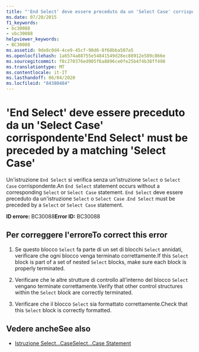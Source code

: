 ```yaml
---
title: "'End Select' deve essere preceduto da un 'Select Case' corrispondente"
ms.date: 07/20/2015
f1_keywords:
- bc30088
- vbc30088
helpviewer_keywords:
- BC30088
ms.assetid: 9de8c0d4-4ce9-45cf-98d6-8f68bba507a5
ms.openlocfilehash: 1a6574a88755e54841549d28ec88912e589c866e
ms.sourcegitcommit: f8c270376ed905f6a8896ce0fe25b4f4b38ff498
ms.translationtype: MT
ms.contentlocale: it-IT
ms.lasthandoff: 06/04/2020
ms.locfileid: "84380484"
---
```

# <a name="end-select-must-be-preceded-by-a-matching-select-case"></a><span data-ttu-id="a240b-102">'End Select' deve essere preceduto da un 'Select Case' corrispondente</span><span class="sxs-lookup"><span data-stu-id="a240b-102">'End Select' must be preceded by a matching 'Select Case'</span></span>
<span data-ttu-id="a240b-103">Un'istruzione `End Select` si verifica senza un'istruzione `Select` o `Select Case` corrispondente.</span><span class="sxs-lookup"><span data-stu-id="a240b-103">An `End Select` statement occurs without a corresponding `Select` or `Select Case` statement.</span></span> <span data-ttu-id="a240b-104">`End Select` deve essere preceduto da un'istruzione `Select` o `Select Case` .</span><span class="sxs-lookup"><span data-stu-id="a240b-104">`End Select` must be preceded by a `Select` or `Select Case` statement.</span></span>  
  
 <span data-ttu-id="a240b-105">**ID errore:** BC30088</span><span class="sxs-lookup"><span data-stu-id="a240b-105">**Error ID:** BC30088</span></span>  
  
## <a name="to-correct-this-error"></a><span data-ttu-id="a240b-106">Per correggere l'errore</span><span class="sxs-lookup"><span data-stu-id="a240b-106">To correct this error</span></span>  
  
1. <span data-ttu-id="a240b-107">Se questo blocco `Select` fa parte di un set di blocchi `Select` annidati, verificare che ogni blocco venga terminato correttamente.</span><span class="sxs-lookup"><span data-stu-id="a240b-107">If this `Select` block is part of a set of nested `Select` blocks, make sure each block is properly terminated.</span></span>  
  
2. <span data-ttu-id="a240b-108">Verificare che le altre strutture di controllo all'interno del blocco `Select` vengano terminate correttamente.</span><span class="sxs-lookup"><span data-stu-id="a240b-108">Verify that other control structures within the `Select` block are correctly terminated.</span></span>  
  
3. <span data-ttu-id="a240b-109">Verificare che il blocco `Select` sia formattato correttamente.</span><span class="sxs-lookup"><span data-stu-id="a240b-109">Check that this `Select` block is correctly formatted.</span></span>  
  
## <a name="see-also"></a><span data-ttu-id="a240b-110">Vedere anche</span><span class="sxs-lookup"><span data-stu-id="a240b-110">See also</span></span>

- [<span data-ttu-id="a240b-111">Istruzione Select...Case</span><span class="sxs-lookup"><span data-stu-id="a240b-111">Select...Case Statement</span></span>](../language-reference/statements/select-case-statement.md)
